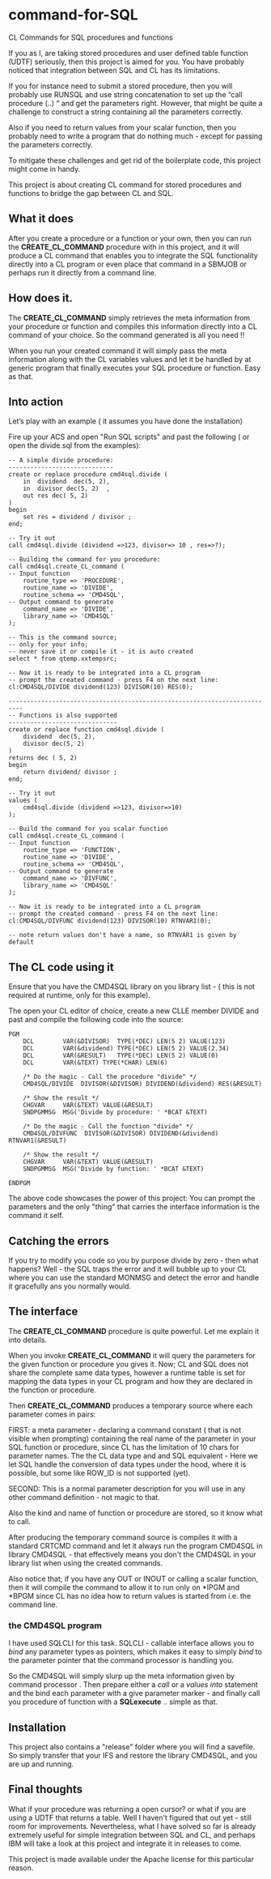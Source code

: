 # command-for-SQL
CL Commands for SQL procedures and functions


If you as I, are taking stored procedures and user defined table function (UDTF) 
seriously, then this project is aimed for you. You have probably noticed 
that integration between SQL and CL has its limitations.

If you for instance need to submit a stored procedure, then you will
probably use RUNSQL and use string concatenation to set up 
the “call procedure (..) “ and get the parameters right. 
However, that might be quite a challenge to construct a string 
containing all the parameters correctly.

Also if you need to return values from your scalar function, 
then you probably need to write a program that do nothing much - 
except for passing the parameters correctly.

To mitigate these challenges and get rid of the boilerplate 
code, this project might come in handy.

This project is about creating CL command for stored 
procedures and functions to bridge the gap between CL and SQL.

## What it does

After you create a procedure or a function or your own, 
then you can run the **CREATE_CL_COMMAND** procedure 
with in this project, and it will produce a CL command that enables 
you to integrate the SQL functionality directly into a CL 
program or even place that command in a SBMJOB or perhaps 
run it directly from a command line. 

## How does it.

The **CREATE_CL_COMMAND** simply retrieves the meta information 
from your procedure or function and compiles this information 
directly into a CL command of your choice. So the command 
generated is all you need !!

When you run your created command it will simply pass 
the meta information along with the CL variables values 
and let it be handled by at generic program that finally 
executes your SQL procedure or function. Easy as that.

## Into action
Let’s play with an example ( it assumes you have done the installation) 

Fire up your ACS and open "Run SQL scripts" and past the following ( or open the divide.sql from the examples):

```
-- A simple divide procedure:
-----------------------------
create or replace procedure cmd4sql.divide (
    in  dividend  dec(5, 2),
    in  divisor dec(5, 2)  ,
    out res dec( 5, 2)
) 
begin 
    set res = dividend / divisor ;
end;

-- Try it out
call cmd4sql.divide (dividend =>123, divisor=> 10 , res=>?); 
   
-- Building the command for you procedure:
call cmd4sql.create_CL_command (
-- Input function 
    routine_type => 'PROCEDURE',
    routine_name => 'DIVIDE',
    routine_schema => 'CMD4SQL',
-- Output command to generate    
    command_name => 'DIVIDE',
    library_name => 'CMD4SQL'
);

-- This is the command source; 
-- only for your info; 
-- never save it or compile it - it is auto created    
select * from qtemp.xxtempsrc;

-- Now it is ready to be integrated into a CL program
-- prompt the created command - press F4 on the next line:
cl:CMD4SQL/DIVIDE dividend(123) DIVISOR(10) RES(0);

--------------------------------------------------------------------------
-- Functions is also supported 
------------------------------
create or replace function cmd4sql.divide (
    dividend  dec(5, 2),
    divisor dec(5, 2)  
)
returns dec ( 5, 2) 
begin 
    return dividend/ divisor ;
end;

-- Try it out
values ( 
    cmd4sql.divide (dividend =>123, divisor=>10)
);
   
-- Build the command for you scalar function
call cmd4sql.create_CL_command (
-- Input function 
    routine_type => 'FUNCTION',
    routine_name => 'DIVIDE',
    routine_schema => 'CMD4SQL',
-- Output command to generate    
    command_name => 'DIVFUNC',
    library_name => 'CMD4SQL'
);

-- Now it is ready to be integrated into a CL program
-- prompt the created command - press F4 on the next line:
cl:CMD4SQL/DIVFUNC dividend(123) DIVISOR(10) RTNVAR1(0);

-- note return values don't have a name, so RTNVAR1 is given by default  

```

## The CL code using it
Ensure that you have the CMD4SQL library on you library list - 
( this is not required at runtime, only for this example).

The open your CL editor of choice, create a new CLLE member DIVIDE and past and compile the following code into the source: 

```
PGM                                                                  
    DCL        VAR(&DIVISOR)  TYPE(*DEC) LEN(5 2) VALUE(123)      
    DCL        VAR(&dividend) TYPE(*DEC) LEN(5 2) VALUE(2.34)      
    DCL        VAR(&RESULT)   TYPE(*DEC) LEN(5 2) VALUE(0)      
    DCL        VAR(&TEXT) TYPE(*CHAR) LEN(6)                
                                                            
    /* Do the magic - Call the procedure "divide" */                
    CMD4SQL/DIVIDE  DIVISOR(&DIVISOR) DIVIDEND(&dividend) RES(&RESULT)                           

    /* Show the result */                                                        
    CHGVAR     VAR(&TEXT) VALUE(&RESULT)                         
    SNDPGMMSG  MSG('Divide by procedure: ' *BCAT &TEXT)                      
                                                            
    /* Do the magic - Call the function "divide" */                
    CMD4SQL/DIVFUNC  DIVISOR(&DIVISOR) DIVIDEND(&dividend) RTNVAR1(&RESULT)                           
                                                                     
    /* Show the result */                                                        
    CHGVAR     VAR(&TEXT) VALUE(&RESULT)                         
    SNDPGMMSG  MSG('Divide by function: ' *BCAT &TEXT)                      
                                                                     
ENDPGM                                                               

```

The above code showcases the power of this project: You can prompt the 
parameters and the only "thing" that carries the interface information
is the command it self.

## Catching the errors
If you try to modify you code so you by purpose divide by zero - then what happens? Well - the SQL traps the error and it will bubble up to your CL where you can 
use the standard MONMSG and detect the error and handle it gracefully ans you 
normally would. 

## The interface
The **CREATE_CL_COMMAND** procedure is quite powerful. Let me explain it into 
details.

When you invoke **CREATE_CL_COMMAND** it will query the parameters for the given 
function or procedure you gives it. Now; CL and SQL does not share 
the complete same data types, however a runtime table is set for mapping 
the data types in your CL program and how they are declared in the function 
or procedure.

Then **CREATE_CL_COMMAND** produces a temporary source where each parameter
comes in pairs: 

FIRST: a meta parameter - declaring a command constant ( that is not visible when prompting) containing the real name of the parameter in your SQL function or procedure, since CL has the limitation of 10 chars for parameter names. 
The the CL data type and and SQL equivalent - Here we let SQL handle the
conversion of data types under the hood, where it is possible, but some like ROW_ID is not supported (yet).

SECOND: This is a normal parameter description for you will use in any 
other command definition - not magic to that.

Also the kind and name of function or procedure are stored, so it know what to call.

After producing the temporary command source is compiles it with a standard CRTCMD command and let it always run the program CMD4SQL in library CMD4SQL - that effectively means you don't the CMD4SQL in your library list when using the created commands. 

Also notice that; if you have any OUT or INOUT or calling a scalar function, then it will compile the command to allow it to run only on *IPGM and *BPGM since CL has no idea how to return values is started from i.e. the command line.

### the CMD4SQL program
I have used SQLCLI for this task. SQLCLI - callable interface allows you to *bind* any parameter types as pointers, which makes it easy to simply *bind* to the parameter pointer that the command processor is handling you. 

So the CMD4SQL will simply slurp up the meta information given by command processor . Then prepare either a *call* or a *values into* statement and the bind 
each parameter with a give parameter marker - and finally call you 
procedure of function with a **SQLexecute** .. simple as that.

## Installation
This project also contains a "release" folder where you will find a savefile. So 
simply transfer that your IFS and restore the library CMD4SQL, and you are up 
and running. 

## Final thoughts
What if your procedure was returning a open cursor? or what if you are 
using a UDTF that returns a table. Well I haven't figured that out yet - still room for improvements. Nevertheless, what I have solved so far is already extremely useful for simple integration between SQL and CL, and perhaps IBM will 
take a look at this project and integrate it in releases to come. 

This project is made available under the Apache license for this particular reason.





 
